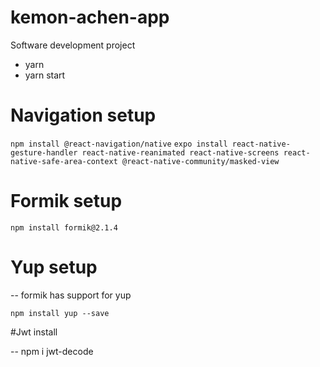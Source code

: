 # kemon-achen-app

Software development project

- yarn
- yarn start

# Navigation setup

`npm install @react-navigation/native`
`expo install react-native-gesture-handler react-native-reanimated react-native-screens react-native-safe-area-context @react-native-community/masked-view`

# Formik setup

`npm install formik@2.1.4`

# Yup setup

-- formik has support for yup

`npm install yup --save`

#Jwt install

-- npm i jwt-decode
